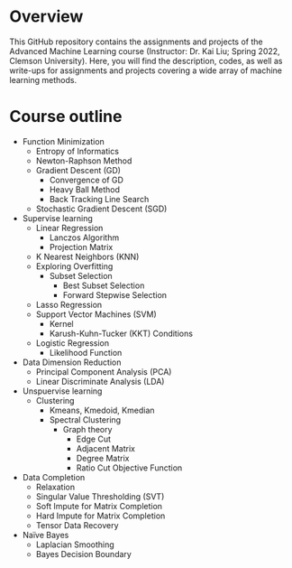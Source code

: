 # Overview
This GitHub repository contains the assignments and projects of the Advanced Machine Learning course (Instructor: Dr. Kai Liu; Spring 2022, Clemson University). Here, you will find the description, codes, as well as write-ups for assignments and projects covering a wide array of machine learning methods. 

# Course outline
* Function Minimization
  * Entropy of Informatics
  * Newton-Raphson Method
  * Gradient Descent (GD)
    * Convergence of GD
    * Heavy Ball Method
    * Back Tracking Line Search
  * Stochastic Gradient Descent (SGD)
* Supervise learning
  * Linear Regression
    * Lanczos Algorithm
    * Projection Matrix
  * K Nearest Neighbors (KNN)
  * Exploring Overfitting
    * Subset Selection
      * Best Subset Selection
      * Forward Stepwise Selection
  * Lasso Regression
  * Support Vector Machines (SVM)
    * Kernel
    * Karush-Kuhn-Tucker (KKT) Conditions
  * Logistic Regression
    * Likelihood Function
* Data Dimension Reduction
  * Principal Component Analysis (PCA)
  * Linear Discriminate Analysis (LDA)
* Unspuervise learning
  * Clustering
    * Kmeans, Kmedoid, Kmedian
    * Spectral Clustering
      * Graph theory
        * Edge Cut
        * Adjacent Matrix
        * Degree Matrix
        * Ratio Cut Objective Function
* Data Completion
  * Relaxation
  * Singular Value Thresholding (SVT)
  * Soft Impute for Matrix Completion
  * Hard Impute for Matrix Completion
  * Tensor Data Recovery
* Naïve Bayes
  * Laplacian Smoothing
  * Bayes Decision Boundary
